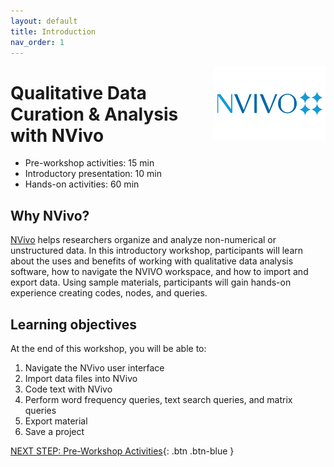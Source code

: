 ```yaml
---
layout: default
title: Introduction 
nav_order: 1
---
```

<img src="images\logo.png" alt="nvivo icon" style="float:right;width:180px;">

# Qualitative Data Curation & Analysis with NVivo

- Pre-workshop activities: 15 min 
- Introductory presentation: 10 min
- Hands-on activities: 60 min

## Why NVivo?

[NVivo](https://www.qsrinternational.com/nvivo-qualitative-data-analysis-software/home) helps researchers organize and analyze non-numerical or unstructured data. In this introductory workshop, participants will learn about the uses and benefits of working with qualitative data analysis software, how to navigate the NVIVO workspace, and how to import and export data. Using sample materials, participants will gain hands-on experience creating codes, nodes, and queries.  

## Learning objectives

At the end of this workshop, you will be able to:

1. Navigate the NVivo user interface
2. Import data files into NVivo
3. Code text with NVivo
4. Perform word frequency queries, text search queries, and matrix queries
5. Export material
6. Save a project
 
[NEXT STEP: Pre-Workshop Activities](pre-workshop.html){: .btn .btn-blue }
